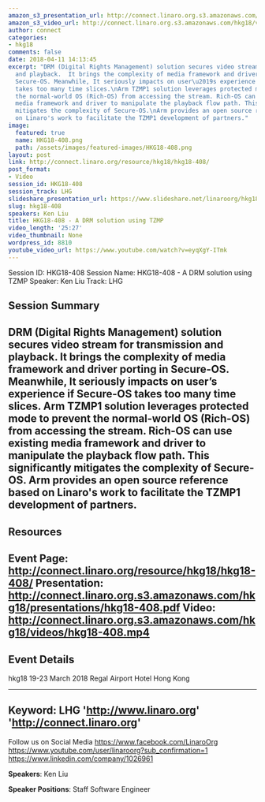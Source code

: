 ```yaml
---
amazon_s3_presentation_url: http://connect.linaro.org.s3.amazonaws.com/hkg18/presentations/hkg18-408.pdf
amazon_s3_video_url: http://connect.linaro.org.s3.amazonaws.com/hkg18/videos/hkg18-408.mp4
author: connect
categories:
- hkg18
comments: false
date: 2018-04-11 14:13:45
excerpt: "DRM (Digital Rights Management) solution secures video stream for transmission
  and playback.  It brings the complexity of media framework and driver porting in
  Secure-OS. Meanwhile, It seriously impacts on user\u2019s experience if Secure-OS
  takes too many time slices.\nArm TZMP1 solution leverages protected mode to prevent
  the normal-world OS (Rich-OS) from accessing the stream. Rich-OS can use existing
  media framework and driver to manipulate the playback flow path. This significantly
  mitigates the complexity of Secure-OS.\nArm provides an open source reference based
  on Linaro's work to facilitate the TZMP1 development of partners."
image:
  featured: true
  name: HKG18-408.png
  path: /assets/images/featured-images/HKG18-408.png
layout: post
link: http://connect.linaro.org/resource/hkg18/hkg18-408/
post_format:
- Video
session_id: HKG18-408
session_track: LHG
slideshare_presentation_url: https://www.slideshare.net/linaroorg/hkg18408-a-drm-solution-using-tzmp
slug: hkg18-408
speakers: Ken Liu
title: HKG18-408 - A DRM solution using TZMP
video_length: '25:27'
video_thumbnail: None
wordpress_id: 8810
youtube_video_url: https://www.youtube.com/watch?v=eyqXgY-ITmk
---
```


Session ID: HKG18-408
Session Name: HKG18-408 - A DRM solution using TZMP
Speaker: Ken Liu
Track: LHG


## Session Summary
DRM (Digital Rights Management) solution secures video stream for transmission and playback.  It brings the complexity of media framework and driver porting in Secure-OS. Meanwhile, It seriously impacts on user’s experience if Secure-OS takes too many time slices.
Arm TZMP1 solution leverages protected mode to prevent the normal-world OS (Rich-OS) from accessing the stream. Rich-OS can use existing media framework and driver to manipulate the playback flow path. This significantly mitigates the complexity of Secure-OS.
Arm provides an open source reference based on Linaro's work to facilitate the TZMP1 development of partners.
---------------------------------------------------
## Resources
Event Page: http://connect.linaro.org/resource/hkg18/hkg18-408/
Presentation: http://connect.linaro.org.s3.amazonaws.com/hkg18/presentations/hkg18-408.pdf
Video: http://connect.linaro.org.s3.amazonaws.com/hkg18/videos/hkg18-408.mp4
 ---------------------------------------------------
## Event Details
hkg18
19-23 March 2018 
Regal Airport Hotel Hong Kong

---------------------------------------------------
Keyword: LHG
'http://www.linaro.org'
'http://connect.linaro.org'
---------------------------------------------------
Follow us on Social Media
https://www.facebook.com/LinaroOrg
https://www.youtube.com/user/linaroorg?sub_confirmation=1
https://www.linkedin.com/company/1026961

**Speakers**: Ken Liu

**Speaker Positions**: Staff Software Engineer